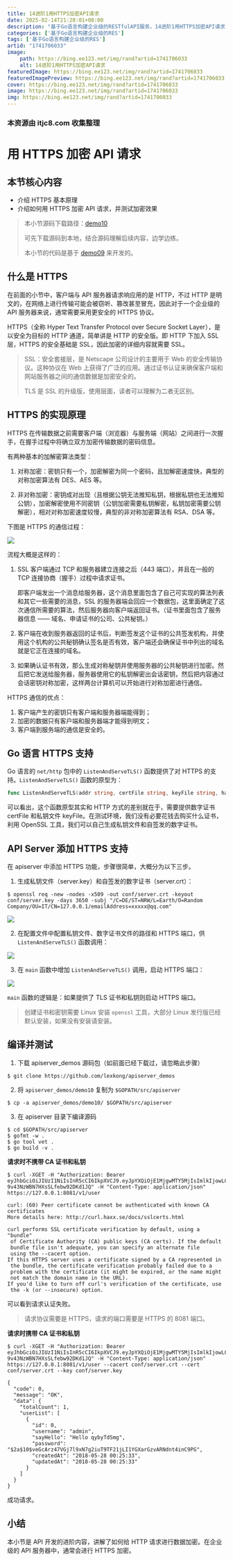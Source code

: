 ```yaml
---
title: 14进阶1用HTTPS加密API请求
date: 2025-02-14T21:28:01+08:00
description: "基于Go语言构建企业级的RESTfulAPI服务，14进阶1用HTTPS加密API请求"
categories: ['基于Go语言构建企业级的RES']
tags: ['基于Go语言构建企业级的RES']
artid: "1741706033"
image:
    path: https://bing.ee123.net/img/rand?artid=1741706033
    alt: 14进阶1用HTTPS加密API请求
featuredImage: https://bing.ee123.net/img/rand?artid=1741706033
featuredImagePreview: https://bing.ee123.net/img/rand?artid=1741706033
cover: https://bing.ee123.net/img/rand?artid=1741706033
image: https://bing.ee123.net/img/rand?artid=1741706033
img: https://bing.ee123.net/img/rand?artid=1741706033
---
```


### 本资源由 itjc8.com 收集整理
# 用 HTTPS 加密 API 请求

## 本节核心内容

+ 介绍 HTTPS 基本原理
+ 介绍如何用 HTTPS 加密 API 请求，并测试加密效果

> 本小节源码下载路径：[demo10](https://github.com/lexkong/apiserver_demos/tree/master/demo10)
>
> 可先下载源码到本地，结合源码理解后续内容，边学边练。
>
> 本小节的代码是基于 [demo09](https://github.com/lexkong/apiserver_demos/tree/master/demo09) 来开发的。


## 什么是 HTTPS

在前面的小节中，客户端与 API 服务器请求响应用的是 HTTP，不过 HTTP 是明文的，在网络上进行传输可能会被窃听、篡改甚至冒充，因此对于一个企业级的 API 服务器来说，通常需要采用更安全的 HTTPS 协议。

HTTPS（全称 Hyper Text Transfer Protocol over Secure Socket Layer），是以安全为目标的 HTTP 通道，简单讲是 HTTP 的安全版。即 HTTP 下加入 SSL 层，HTTPS 的安全基础是 SSL，因此加密的详细内容就需要 SSL。

>  SSL：安全套接层，是 Netscape 公司设计的主要用于 Web 的安全传输协议。这种协议在 Web 上获得了广泛的应用。通过证书认证来确保客户端和网站服务器之间的通信数据是加密安全的。
>
> TLS 是 SSL 的升级版，使用层面，读者可以理解为二者无区别。

##  HTTPS 的实现原理

HTTPS 在传输数据之前需要客户端（浏览器）与服务端（网站）之间进行一次握手，在握手过程中将确立双方加密传输数据的密码信息。

有两种基本的加解密算法类型：

1. 对称加密：密钥只有一个，加密解密为同一个密码，且加解密速度快，典型的对称加密算法有 DES、AES 等。

2. 非对称加密：密钥成对出现（且根据公钥无法推知私钥，根据私钥也无法推知公钥），加密解密使用不同密钥（公钥加密需要私钥解密，私钥加密需要公钥解密），相对对称加密速度较慢，典型的非对称加密算法有 RSA、DSA 等。

下图是 HTTPS 的通信过程：

![](https://user-gold-cdn.xitu.io/2018/6/7/163dae1f30eba0a6?w=369&h=408&f=jpeg&s=28302)

流程大概是这样的：

1. SSL 客户端通过 TCP 和服务器建立连接之后（443 端口），并且在一般的 TCP 连接协商（握手）过程中请求证书。
    
    即客户端发出一个消息给服务器，这个消息里面包含了自己可实现的算法列表和其它一些需要的消息，SSL 的服务器端会回应一个数据包，这里面确定了这次通信所需要的算法，然后服务器向客户端返回证书。（证书里面包含了服务器信息 —— 域名、申请证书的公司、公共秘钥。）                 
2. 客户端在收到服务器返回的证书后，判断签发这个证书的公共签发机构，并使用这个机构的公共秘钥确认签名是否有效，客户端还会确保证书中列出的域名就是它正在连接的域名。

3. 如果确认证书有效，那么生成对称秘钥并使用服务器的公共秘钥进行加密。然后把它发送给服务器，服务器使用它的私钥解密出会话密钥，然后把内容通过会话密钥对称加密，这样两台计算机可以开始进行对称加密进行通信。

HTTPS 通信的优点：

1. 客户端产生的密钥只有客户端和服务器端能得到；
2. 加密的数据只有客户端和服务器端才能得到明文；
3. 客户端到服务端的通信是安全的。

## Go 语言 HTTPS 支持

Go 语言的 `net/http` 包中的 `ListenAndServeTLS()` 函数提供了对 HTTPS 的支持。`ListenAndServeTLS()` 函数的原型为：

```go
func ListenAndServeTLS(addr string, certFile string, keyFile string, handler Handler) error
```

可以看出，这个函数原型其实和 HTTP 方式的差别就在于，需要提供数字证书 certFile 和私钥文件 keyFile。在测试环境，我们没有必要花钱去购买什么证书，利用 OpenSSL 工具，我们可以自己生成私钥文件和自签发的数字证书。


## API Server 添加 HTTPS 支持

在 apiserver 中添加 HTTPS 功能，步骤很简单，大概分为以下三步。

1. 生成私钥文件（server.key）和自签发的数字证书（server.crt）：

```
$ openssl req -new -nodes -x509 -out conf/server.crt -keyout conf/server.key -days 3650 -subj "/C=DE/ST=NRW/L=Earth/O=Random Company/OU=IT/CN=127.0.0.1/emailAddress=xxxxx@qq.com"
```

![](https://user-gold-cdn.xitu.io/2018/6/5/163cf724c4b040d0?w=956&h=75&f=png&s=5862)

2. 在配置文件中配置私钥文件、数字证书文件的路径和 HTTPS 端口，供 `ListenAndServeTLS()` 函数调用：

![](https://user-gold-cdn.xitu.io/2018/6/5/163cf71f93559335?w=990&h=251&f=png&s=27287)

3. 在 `main` 函数中增加 `ListenAndServeTLS()` 调用，启动 HTTPS 端口：

![](https://user-gold-cdn.xitu.io/2018/6/5/163cf74236089563?w=1457&h=503&f=png&s=42677)

`main` 函数的逻辑是：如果提供了 TLS 证书和私钥则启动 HTTPS 端口。

> 创建证书和密钥需要 Linux 安装 `openssl` 工具，大部分 Linux 发行版已经默认安装，如果没有安装请安装。

## 编译并测试

1. 下载 apiserver_demos 源码包（如前面已经下载过，请忽略此步骤）

```
$ git clone https://github.com/lexkong/apiserver_demos
```

2. 将 `apiserver_demos/demo10` 复制为 `$GOPATH/src/apiserver`

```
$ cp -a apiserver_demos/demo10/ $GOPATH/src/apiserver
```

3. 在 apiserver 目录下编译源码

```
$ cd $GOPATH/src/apiserver
$ gofmt -w .
$ go tool vet .
$ go build -v .
```

**请求时不携带 CA 证书和私钥**

```
$ curl -XGET -H "Authorization: Bearer eyJhbGciOiJIUzI1NiIsInR5cCI6IkpXVCJ9.eyJpYXQiOjE1MjgwMTY5MjIsImlkIjowLCJuYmYiOjE1MjgwMTY5MjIsInVzZXJuYW1lIjoiYWRtaW4ifQ.LjxrK9DuAwAzUD8-9v43NzWBN7HXsSLfebw92DKd1JQ" -H "Content-Type: application/json" https://127.0.0.1:8081/v1/user

curl: (60) Peer certificate cannot be authenticated with known CA certificates
More details here: http://curl.haxx.se/docs/sslcerts.html

curl performs SSL certificate verification by default, using a "bundle"
 of Certificate Authority (CA) public keys (CA certs). If the default
 bundle file isn't adequate, you can specify an alternate file
 using the --cacert option.
If this HTTPS server uses a certificate signed by a CA represented in
 the bundle, the certificate verification probably failed due to a
 problem with the certificate (it might be expired, or the name might
 not match the domain name in the URL).
If you'd like to turn off curl's verification of the certificate, use
 the -k (or --insecure) option.
```

可以看到请求认证失败。

> 请求协议需要是 HTTPS，请求的端口需要是 HTTPS 的 8081 端口。

**请求时携带 CA 证书和私钥**

```
$ curl -XGET -H "Authorization: Bearer eyJhbGciOiJIUzI1NiIsInR5cCI6IkpXVCJ9.eyJpYXQiOjE1MjgwMTY5MjIsImlkIjowLCJuYmYiOjE1MjgwMTY5MjIsInVzZXJuYW1lIjoiYWRtaW4ifQ.LjxrK9DuAwAzUD8-9v43NzWBN7HXsSLfebw92DKd1JQ" -H "Content-Type: application/json" https://127.0.0.1:8081/v1/user --cacert conf/server.crt --cert conf/server.crt --key conf/server.key

{
  "code": 0,
  "message": "OK",
  "data": {
    "totalCount": 1,
    "userList": [
      {
        "id": 0,
        "username": "admin",
        "sayHello": "Hello qybyTdSmg",
        "password": "$2a$10$veGcArz47VGj7l9xN7g2iuT9TF21jLI1YGXarGzvARNdnt4inC9PG",
        "createdAt": "2018-05-28 00:25:33",
        "updatedAt": "2018-05-28 00:25:33"
      }
    ]
  }
}

```

成功请求。


## 小结

本小节是 API 开发的进阶内容，讲解了如何给 HTTP 请求进行数据加密。在企业级的 API 服务器中，通常会进行 HTTPS 加密。
